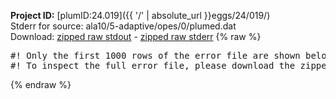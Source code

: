 **Project ID:** [plumID:24.019]({{ '/' | absolute_url }}eggs/24/019/)  
Stderr for source:  ala10/5-adaptive/opes/0/plumed.dat   
Download: [zipped raw stdout](plumed.dat.plumed.stdout.txt.zip) - [zipped raw stderr](plumed.dat.plumed.stderr.txt.zip) 
{% raw %}
<pre>
#! Only the first 1000 rows of the error file are shown below
#! To inspect the full error file, please download the zipped raw stderr file above
</pre>
{% endraw %}
